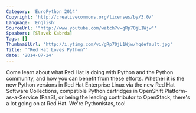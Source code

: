 ```yaml
---
Category: 'EuroPython 2014'
Copyright: 'http://creativecommons.org/licenses/by/3.0/'
Language: 'English'
SourceUrl: '"http://www.youtube.com/watch?v=gRp70jL1Wjw"'
Speakers: [Slavek Kabrda]
Tags: []
ThumbnailUrl: 'http://i.ytimg.com/vi/gRp70jL1Wjw/hqdefault.jpg'
Title: '"Red Hat Loves Python"'
date: '2014-07-24'
---
```

Come learn about what Red Hat is doing with Python and the Python community, and how you can benefit from these efforts. Whether it is the new Python versions in Red Hat Enterprise Linux via the new Red Hat Software Collections, compatible Python cartridges in OpenShift Platform-as-a-Service (PaaS), or being the leading contributor to OpenStack, there's a lot going on at Red Hat. We're Pythonistas, too!